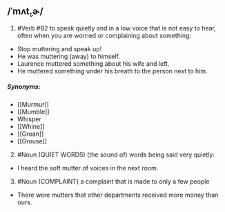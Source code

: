 ## /ˈmʌt̬.ɚ/
1. #Verb 
#B2
to speak quietly and in a low voice that is not easy to hear, often when you are worried or complaining about something:

- Stop muttering and speak up!
- He was muttering (away) to himself.
- Laurence muttered something about his wife and left.
- He muttered something under his breath to the person next to him.

##### Synonyms:
- [[Murmur]]
- [[Mumble]]
- Whisper
- [[Whine]]
- [[Groan]]
- [[Grouse]]


2. #Noun 
(QUIET WORDS)
(the sound of) words being said very quietly:

- I heard the soft mutter of voices in the next room.

3. #Noun
(COMPLAINT)
a complaint that is made to only a few people 

- There were mutters that other departments received more money than ours.
